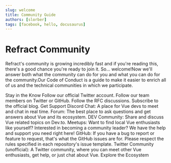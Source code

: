 ```yaml
---
slug: welcome
title: Community Guide
authors: [slorber]
tags: [facebook, hello, docusaurus]
---
```


# Refract Community

Refract's community is growing incredibly fast and if you're reading this, there's a good chance you're ready to join it. So... welcome!Now we'll answer both what the community can do for you and what you can do for the community.Our Code of Conduct is a guide to make it easier to enrich all of us and the technical communities in which we participate.

<!-- truncate -->

Stay in the Know​
Follow our official Twitter account.
Follow our team members on Twitter or GitHub.
Follow the RFC discussions.
Subscribe to the official blog.
Get Support​
Discord Chat: A place for Vue devs to meet and chat in real time.
Forum: The best place to ask questions and get answers about Vue and its ecosystem.
DEV Community: Share and discuss Vue related topics on Dev.to.
Meetups: Want to find local Vue enthusiasts like yourself? Interested in becoming a community leader? We have the help and support you need right here!
GitHub: If you have a bug to report or feature to request, that's what the GitHub issues are for. Please respect the rules specified in each repository's issue template.
Twitter Community (unofficial): A Twitter community, where you can meet other Vue enthusiasts, get help, or just chat about Vue.
Explore the Ecosystem
